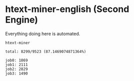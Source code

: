 # htext-miner-english (Second Engine)

Everything doing here is automated.

```
htext-miner

total: 8299/9523 (87.1469074871364%)

job0: 1869
job1: 2111
job2: 2829
job3: 1490
```